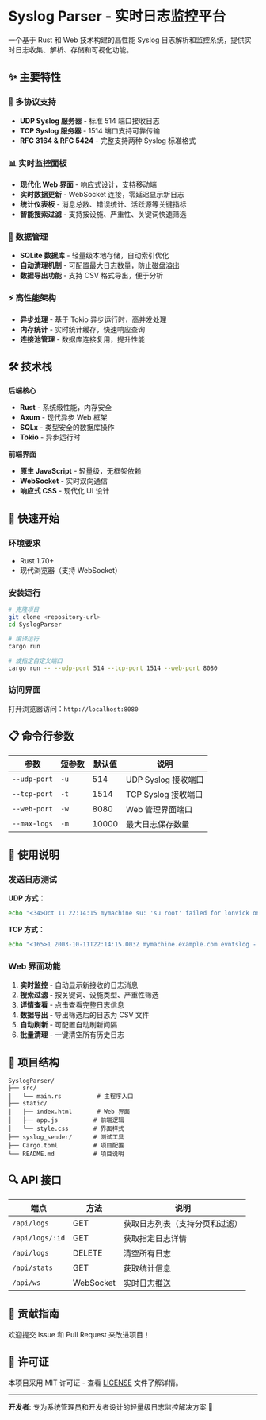 # Syslog Parser - 实时日志监控平台

一个基于 Rust 和 Web 技术构建的高性能 Syslog 日志解析和监控系统，提供实时日志收集、解析、存储和可视化功能。

## ✨ 主要特性

### 🚀 多协议支持
- **UDP Syslog 服务器** - 标准 514 端口接收日志
- **TCP Syslog 服务器** - 1514 端口支持可靠传输
- **RFC 3164 & RFC 5424** - 完整支持两种 Syslog 标准格式

### 📊 实时监控面板
- **现代化 Web 界面** - 响应式设计，支持移动端
- **实时数据更新** - WebSocket 连接，零延迟显示新日志
- **统计仪表板** - 消息总数、错误统计、活跃源等关键指标
- **智能搜索过滤** - 支持按设施、严重性、关键词快速筛选

### 💾 数据管理
- **SQLite 数据库** - 轻量级本地存储，自动索引优化
- **自动清理机制** - 可配置最大日志数量，防止磁盘溢出
- **数据导出功能** - 支持 CSV 格式导出，便于分析

### ⚡ 高性能架构
- **异步处理** - 基于 Tokio 异步运行时，高并发处理
- **内存统计** - 实时统计缓存，快速响应查询
- **连接池管理** - 数据库连接复用，提升性能

## 🛠️ 技术栈

**后端核心**
- **Rust** - 系统级性能，内存安全
- **Axum** - 现代异步 Web 框架
- **SQLx** - 类型安全的数据库操作
- **Tokio** - 异步运行时

**前端界面**
- **原生 JavaScript** - 轻量级，无框架依赖
- **WebSocket** - 实时双向通信
- **响应式 CSS** - 现代化 UI 设计

## 🚀 快速开始

### 环境要求
- Rust 1.70+
- 现代浏览器（支持 WebSocket）

### 安装运行

```bash
# 克隆项目
git clone <repository-url>
cd SyslogParser

# 编译运行
cargo run

# 或指定自定义端口
cargo run -- --udp-port 514 --tcp-port 1514 --web-port 8080
```

### 访问界面
打开浏览器访问：`http://localhost:8080`

## 📋 命令行参数

| 参数 | 短参数 | 默认值 | 说明 |
|------|--------|--------|------|
| `--udp-port` | `-u` | 514 | UDP Syslog 接收端口 |
| `--tcp-port` | `-t` | 1514 | TCP Syslog 接收端口 |
| `--web-port` | `-w` | 8080 | Web 管理界面端口 |
| `--max-logs` | `-m` | 10000 | 最大日志保存数量 |

## 🔧 使用说明

### 发送日志测试

**UDP 方式：**
```bash
echo "<34>Oct 11 22:14:15 mymachine su: 'su root' failed for lonvick on /dev/pts/8" | nc -u localhost 514
```

**TCP 方式：**
```bash
echo "<165>1 2003-10-11T22:14:15.003Z mymachine.example.com evntslog - ID47 [exampleSDID@32473 iut=\"3\" eventSource=\"Application\"] BOMAn application event log entry..." | nc localhost 1514
```

### Web 界面功能

1. **实时监控** - 自动显示新接收的日志消息
2. **搜索过滤** - 按关键词、设施类型、严重性筛选
3. **详情查看** - 点击查看完整日志信息
4. **数据导出** - 导出筛选后的日志为 CSV 文件
5. **自动刷新** - 可配置自动刷新间隔
6. **批量清理** - 一键清空所有历史日志

## 📁 项目结构

```
SyslogParser/
├── src/
│   └── main.rs          # 主程序入口
├── static/
│   ├── index.html       # Web 界面
│   ├── app.js          # 前端逻辑
│   └── style.css       # 界面样式
├── syslog_sender/      # 测试工具
├── Cargo.toml          # 项目配置
└── README.md           # 项目说明
```

## 🔍 API 接口

| 端点 | 方法 | 说明 |
|------|------|------|
| `/api/logs` | GET | 获取日志列表（支持分页和过滤）|
| `/api/logs/:id` | GET | 获取指定日志详情 |
| `/api/logs` | DELETE | 清空所有日志 |
| `/api/stats` | GET | 获取统计信息 |
| `/api/ws` | WebSocket | 实时日志推送 |

## 🤝 贡献指南

欢迎提交 Issue 和 Pull Request 来改进项目！

## 📄 许可证

本项目采用 MIT 许可证 - 查看 [LICENSE](LICENSE) 文件了解详情。

---

**开发者**: 专为系统管理员和开发者设计的轻量级日志监控解决方案 🚀